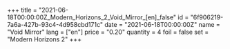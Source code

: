 +++
title = "2021-06-18T00:00:00Z_Modern_Horizons_2_Void_Mirror_[en]_false"
id = "6f906219-7a6a-427b-93c4-4d958cbd171c"
date = "2021-06-18T00:00:00Z"
name = "Void Mirror"
lang = ["en"]
price = "0.20"
quantity = 4
foil = false
set = "Modern Horizons 2"
+++
